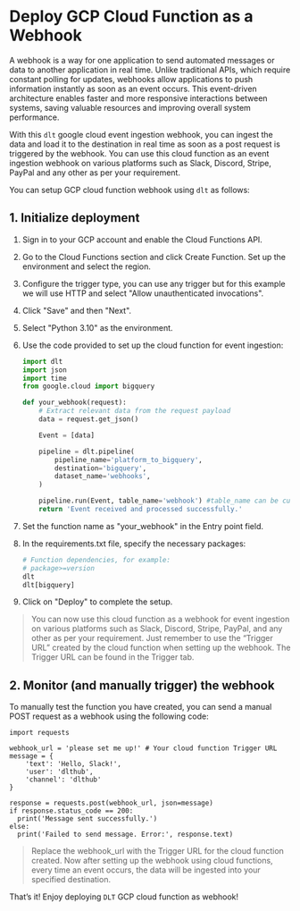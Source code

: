 # Deploy GCP Cloud Function as a Webhook

A webhook is a way for one application to send automated messages or data to another application in real time. Unlike traditional APIs, which require constant polling for updates, webhooks allow applications to push information instantly as soon as an event occurs. This event-driven architecture enables faster and more responsive interactions between systems, saving valuable resources and improving overall system performance. 

With this `dlt` google cloud event ingestion webhook, you can ingest the data and load it to the destination in real time as soon as a post request is triggered by the webhook. You can use this cloud function as an event ingestion webhook on various platforms such as Slack, Discord, Stripe, PayPal and any other as per your requirement.

You can setup GCP cloud function webhook using `dlt` as follows: 

## 1. **Initialize deployment**

1. Sign in to your GCP account and enable the Cloud Functions API.
2. Go to the Cloud Functions section and click Create Function. Set up the environment and select the region.
3. Configure the trigger type, you can use any trigger but for this example we will use HTTP and select "Allow unauthenticated invocations". 
4. Click "Save" and then "Next".
5. Select "Python 3.10" as the environment.
6. Use the code provided to set up the cloud function for event ingestion:
    
    ```py
    import dlt
    import json
    import time
    from google.cloud import bigquery
    
    def your_webhook(request):
        # Extract relevant data from the request payload
        data = request.get_json()
    
        Event = [data]
    
        pipeline = dlt.pipeline(
            pipeline_name='platform_to_bigquery',
            destination='bigquery',
            dataset_name='webhooks',
        )
    
        pipeline.run(Event, table_name='webhook') #table_name can be customized
        return 'Event received and processed successfully.'
    ```
    
7. Set the function name as "your_webhook" in the Entry point field.
8. In the requirements.txt file, specify the necessary packages:
    
    ```py
    # Function dependencies, for example:
    # package>=version
    dlt
    dlt[bigquery]
    ```
    
9. Click on "Deploy" to complete the setup.
    
> You can now use this cloud function as a webhook for event ingestion on various platforms such as Slack, Discord, Stripe, PayPal, and any other as per your requirement. Just remember to use the “Trigger URL” created by the cloud function when setting up the webhook. The Trigger URL can be found in the Trigger tab.


## 2. **Monitor (and manually trigger) the webhook**

To manually test the function you have created, you can send a manual POST request as a webhook using the following code:

```shell
import requests
    
webhook_url = 'please set me up!' # Your cloud function Trigger URL
message = {
    'text': 'Hello, Slack!',
    'user': 'dlthub',
    'channel': 'dlthub'
}

response = requests.post(webhook_url, json=message)
if response.status_code == 200:
  print('Message sent successfully.')
else:
  print('Failed to send message. Error:', response.text)
```
    
> Replace the webhook_url with the Trigger URL for the cloud function created. 
Now after setting up the webhook using cloud functions, every time an event occurs, the data will be ingested into your specified destination.
 

That’s it! Enjoy deploying `DLT` GCP cloud function as webhook!
